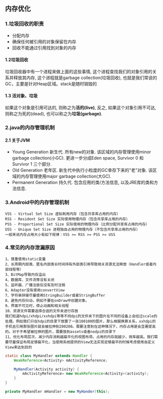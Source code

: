 ## 内存优化
### 1.垃圾回收的职责
* 分配内存
* 确保任何被引用的对象保留在内存
* 回收不能通过引用找到对象的内存
#### 1.2垃圾回收
 垃圾回收器中有一个进程来做上面的这些事情, 这个进程查找我们的对象引用的关系并释放其内存, 这个进程就是garbage collection(垃圾回收), 也就是我们常说的GC，主要是针对Heap区域。stack是随时销毁的
#### 1.3 活对象、垃圾
如果这个对象是引用可达的, 则称之为**活的(live)**, 反之, 如果这个对象引用不可达, 则称之为死的(dead), 也可以称之为**垃圾(garbage)**.

### 2.java的内存管理机制
#### 2.1 关于JVM
* Young Generation
 新生代.
 所有new的对象.
 该区域的内存管理使用minor garbage collection(小GC).
 更进一步分成Eden space, Survivor 0 和 Survivor 1 三个部分.
* Old Generation
    老年区.
    新生代中执行小粒度的GC幸存下来的"老"对象.
    该区域的内存管理使用major garbage collection(大GC).
* Permanent Generation
 持久代.
 包含应用的类/方法信息, 以及JRE库的类和方法信息.

### 3.Android中的内存管理机制
	VSS - Virtual Set Size 虚拟耗用内存（包含共享库占用的内存）
	RSS - Resident Set Size 实际使用物理内存（包含共享库占用的内存）
	PSS - Proportional Set Size 实际使用的物理内存（比例分配共享库占用的内存）
	USS - Unique Set Size 进程独自占用的物理内存（不包含共享库占用的内存）
	一般来说内存占用大小有如下规律：VSS >= RSS >= PSS >= USS
### 4.常见的内存泄漏原因
	1、慎重使用static变量
	2、长周期内部类、匿名内部类长时间持有外部类引用导致相关资源无法释放（Handler或者内部线程等）
	3、BitMap导致内存溢出
	4、数据库、文件流等没有关闭
	5、监听器、广播注册后没有及时注销
	6、Adapter没有使用convertView
	7、字符串拼接尽量使用StringBuilder或者StringBuffer
	8、避免内存抖动，例如不要在onDraw中创建对象。
	9、界面不可见时，停止动画和相关线程
	10、资源文件需要选择合适的文件夹进行存放
	我们知道hdpi/xhdpi/xxhdpi等等不同dpi的文件夹下的图片在不同的设备上会经过scale的处理。例如我们只在hdpi的目录下放置了一张100100的图片，那么根据换算关系，xxhdpi的手机去引用那张图片就会被拉伸到200200。需要注意到在这种情况下，内存占用是会显著提高的。对于不希望被拉伸的图片，需要放到assets或者nodpi的目录下
	11、优化布局层次，减少内存消耗越扁平化的视图布局，占用的内存就越少，效率越高。我们需要尽量保证布局足够扁平化，当使用系统提供的View无法实现足够扁平的时候考虑使用自定义View来达到目的
```java
static class MyHandler extends Handler {
    WeakReference<Activity> mActivityReference;

    MyHandler(Activity activity) {
        mActivityReference= new WeakReference<Activity>(activity);
    }
}

private MyHandler mHandler = new MyHander(this);
```


